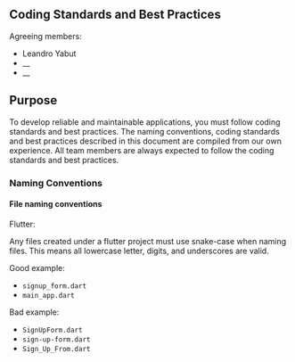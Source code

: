 Coding Standards and Best Practices
------------------------------------

Agreeing members:
- Leandro Yabut
- __
- __


## Purpose
To develop reliable and maintainable applications, you must follow coding standards and best practices.
The naming conventions, coding standards and best practices described in this document are compiled from our own experience. 
All team members are always expected to follow the coding standards and best practices.


### Naming Conventions

#### File naming conventions

Flutter:

Any files created under a flutter project must use snake-case when naming files. This means all lowercase letter, digits, and underscores are valid.

Good example:
- `signup_form.dart`
- `main_app.dart`

Bad example:
- `SignUpForm.dart`
- `sign-up-form.dart`
- `Sign_Up_From.dart`